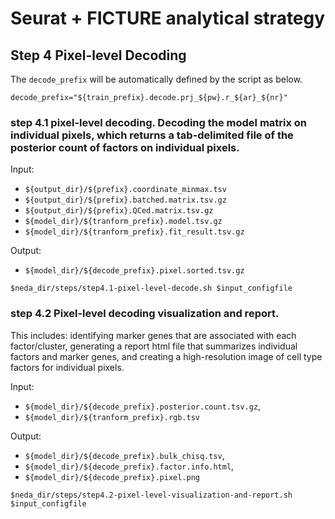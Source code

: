 # Seurat + FICTURE analytical strategy

## Step 4 Pixel-level Decoding

The `decode_prefix` will be automatically defined by the script as below.

```
decode_prefix="${train_prefix}.decode.prj_${pw}.r_${ar}_${nr}"
```

### step 4.1 pixel-level decoding. Decoding the model matrix on individual pixels, which returns a tab-delimited file of the posterior count of factors on individual pixels.
Input: 
* `${output_dir}/${prefix}.coordinate_minmax.tsv`
* `${output_dir}/${prefix}.batched.matrix.tsv.gz`
* `${output_dir}/${prefix}.QCed.matrix.tsv.gz`
* `${model_dir}/${tranform_prefix}.model.tsv.gz`
* `${model_dir}/${tranform_prefix}.fit_result.tsv.gz`

Output: 
* `${model_dir}/${decode_prefix}.pixel.sorted.tsv.gz`

```
$neda_dir/steps/step4.1-pixel-level-decode.sh $input_configfile
```

### step 4.2 Pixel-level decoding visualization and report. 
This includes: identifying marker genes that are associated with each factor/cluster, generating a report html file that summarizes individual factors and marker genes, and creating a high-resolution image of cell type factors for individual pixels.

Input: 
* `${model_dir}/${decode_prefix}.posterior.count.tsv.gz`, 
* `${model_dir}/${tranform_prefix}.rgb.tsv`

Output: 
* `${model_dir}/${decode_prefix}.bulk_chisq.tsv`, 
* `${model_dir}/${decode_prefix}.factor.info.html`, 
* `${model_dir}/${decode_prefix}.pixel.png`

```
$neda_dir/steps/step4.2-pixel-level-visualization-and-report.sh $input_configfile
```